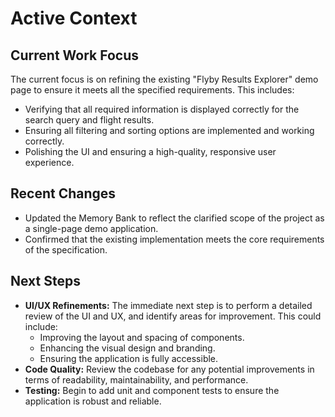 # Active Context

## Current Work Focus

The current focus is on refining the existing "Flyby Results Explorer" demo page to ensure it meets all the specified requirements. This includes:
- Verifying that all required information is displayed correctly for the search query and flight results.
- Ensuring all filtering and sorting options are implemented and working correctly.
- Polishing the UI and ensuring a high-quality, responsive user experience.

## Recent Changes

- Updated the Memory Bank to reflect the clarified scope of the project as a single-page demo application.
- Confirmed that the existing implementation meets the core requirements of the specification.

## Next Steps

- **UI/UX Refinements:** The immediate next step is to perform a detailed review of the UI and UX, and identify areas for improvement. This could include:
    - Improving the layout and spacing of components.
    - Enhancing the visual design and branding.
    - Ensuring the application is fully accessible.
- **Code Quality:** Review the codebase for any potential improvements in terms of readability, maintainability, and performance.
- **Testing:** Begin to add unit and component tests to ensure the application is robust and reliable.

